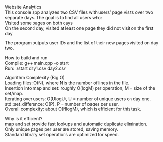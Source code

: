 Website Analytics  
This console app analyzes two CSV files with users’ page visits over two separate days.
The goal is to find all users who:  
Visited some pages on both days  
On the second day, visited at least one page they did not visit on the first day  

The program outputs user IDs and the list of their new pages visited on day two.

How to build and run  
Compile: g++ main.cpp -o start  
Run: ./start day1.csv day2.csv

Algorithm Complexity (Big O)  
Loading files: O(N), where N is the number of lines in the file.  
Insertion into map and set: roughly O(log⁡M) per operation, M = size of the set/map.  
Iterating over users: O(Ulog⁡U), U = number of unique users on day one.  
std::set_difference: O(P), P = number of pages per user.  
Overall complexity: about O(Nlog⁡M), which is efficient for this task.  

Why is it efficient?  
    map and set provide fast lookups and automatic duplicate elimination.  
    Only unique pages per user are stored, saving memory.  
    Standard library set operations are optimized for speed.  